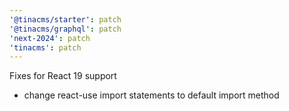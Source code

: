 ```yaml
---
'@tinacms/starter': patch
'@tinacms/graphql': patch
'next-2024': patch
'tinacms': patch
---
```


Fixes for React 19 support
 - change react-use import statements to default import method
